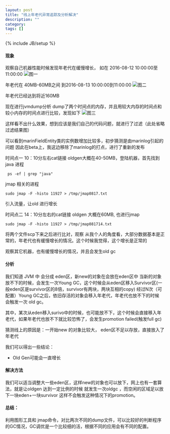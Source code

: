 ```yaml
---
layout: post
title: "线上年老代异常追踪及分析解决"
description: ""
category:
tags: []
---
```

{% include JB/setup %}

#### 现象
观察自己机器性能时候发现年老代在缓慢增长，
如在 2016-08-12 10:00:00至11:00:00
![图一](http://7xs9oq.com1.z0.glb.clouddn.com/ssimage2016-8-16%2011-38-2.png)


年老代在 40MB-60MB之间
到2016-08-13 10:00:00到11:00:00
![图二](http://7xs9oq.com1.z0.glb.clouddn.com/ssimage2016-8-16%2011-39-17.png)

年老代已经达到将近160MB

现在进行jvmdump分析
dump了两个时间点的内存，并且用较大内存的时间点和较小内存的时间点进行比较，发现如下
 ![图三](http://7xs9oq.com1.z0.glb.clouddn.com/ssimage2016-8-16%2011-50-46.png)

这样看不出什么效果，想到应该是我们自己的代码问题，就进行了过滤（此处省略过滤结果图）

可以看到marinFieldEntity类的实例数增加比较多，初步猜测是由marinlog引起的问题
因此在beta上，我这边移除了marinlog的打点，进行了重新的发布


时间点一  10：10分左右cat链接 oldgen大概在40-50MB，登陆机器，首先找到 java 进程

```shell
 ps -ef | grep "java"
```

jmap 相关的进程

```shell
sudo jmap -F -histo 11927 > /tmp/jmap0817.txt
```

引入流量，让old 进行增长

时间点二 14：10分左右的cat链接 oldgen 大概在60MB, 也进行jmap

```shell
sudo jmap -F -histo 11927 > /tmp/jmap081714.txt
```

将两个文件scp下来之后进行比对，观察
从我个人的角度看，大部分数据基本是正常的，年老代也有缓慢增长的情况。这个时候我觉得，这个增长是正常的

观察其它机器，也有缓慢增长的情况，并且会发生old gc

#### 分析
我们知道 JVM 中 会分成 eden区，新new的对象在会放在eden区中
当新的对象放不下的时候，会发生一次Young GC，这个时候会从eden区移入Survivor区(一般eden区是survivor区的8倍，survivor有两块，两块互相的copy)
经过N次（可配置）Young GC之后，依旧存活的对象会移入年老代，年老代也放不下的时候 会触发一次 old gc。

其中，某次从eden移入surivo中的时候，也可能放不下，这个时候会直接移入年老代，如果年老代也放不下就比较恐怖了，会发生promotion failed(触发full gc)

猜测线上的原因是：一开始new 的对象比较大， eden区不足以存放，直接放入了年老代

我们可以得出一些结论：

* Old Gen可能会一直增长

#### 解决方法

我们可以适当调整大一些eden区，这样new的对象也可以放下，网上也有一套算法，就是让oldgen 达到一定比例的时候 就发生一次oldgc ，而空闲的区域足以放下一块eden+一块survivor 这样不会触发这种情况下的promotion。

#### 总结：
利用图形工具和  jmap命令，对比两次不同的dump文件，可以比较好的判断程序的GC情况，GC调优是一个比较细的活，根据不同的应用会有不同的配置。
